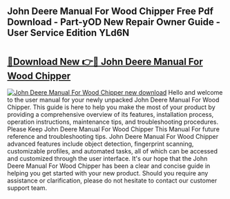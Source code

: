 ## John Deere Manual For Wood Chipper Free Pdf Download - Part-yOD New Repair Owner Guide - User Service Edition YLd6N

# <h2><a href="http://bc64575.oget.top/?id=John+Deere+Manual+For+Wood+Chipper">🔗Download New 👉🔴 John Deere Manual For Wood Chipper</a></h2>

[![John Deere Manual For Wood Chipper new download](https://i.imgur.com/5g1atiW.png)](http://bc64575.oget.top/?id=John+Deere+Manual+For+Wood+Chipper)
Hello and welcome to the user manual for your newly unpacked John Deere Manual For Wood Chipper. This guide is here to help you make the most of your product by providing a comprehensive overview of its features, installation process, operation instructions, maintenance tips, and troubleshooting procedures. Please Keep John Deere Manual For Wood Chipper This Manual For future reference and troubleshooting tips. John Deere Manual For Wood Chipper advanced features include object detection, fingerprint scanning, customizable profiles, and automated tasks, all of which can be accessed and customized through the user interface. It's our hope that the John Deere Manual For Wood Chipper has been a clear and concise guide in helping you get started with your new product. Should you require any assistance or clarification, please do not hesitate to contact our customer support team.
